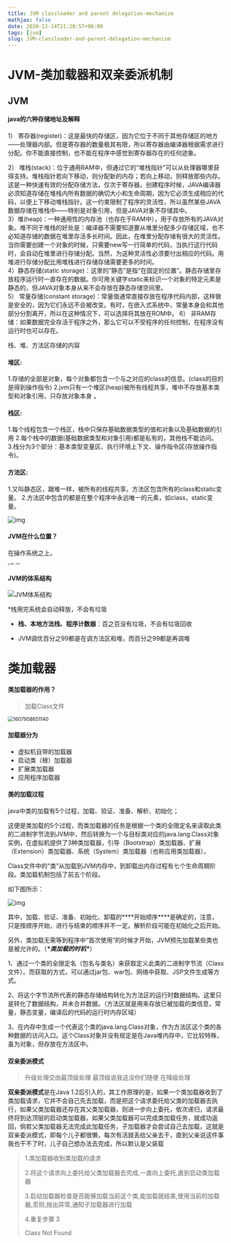 ```yaml
---
title: JVM classloader and parent delegation-mechanism
mathjax: false
date: 2020-12-14T21:28:57+08:00
tags: [jvm]
slug: JVM-classloader-and-parent-delegation-mechanism
---
```


# JVM-类加载器和双亲委派机制

## JVM

#### java的六种存储地址及解释

1） 寄存器(register)：这是最快的存储区，因为它位于不同于其他存储区的地方——处理器内部。但是寄存器的数量极其有限，所以寄存器由编译器根据需求进行分配。你不能直接控制，也不能在程序中感觉到寄存器存在的任何迹象。

2） 堆栈(stack)：位于通用RAM中，但通过它的“堆栈指针”可以从处理器哪里获得支持。堆栈指针若向下移动，则分配新的内存；若向上移动，则释放那些内存。这是一种快速有效的分配存储方法，仅次于寄存器。创建程序时候，JAVA编译器必须知道存储在堆栈内所有数据的确切大小和生命周期，因为它必须生成相应的代码，以便上下移动堆栈指针。这一约束限制了程序的灵活性，所以虽然某些JAVA数据存储在堆栈中——特别是对象引用，但是JAVA对象不存储其中。  
3）堆(heap)：一种通用性的内存池（也存在于RAM中），用于存放所有的JAVA对象。堆不同于堆栈的好处是：编译器不需要知道要从堆里分配多少存储区域，也不必知道存储的数据在堆里存活多长时间。因此，在堆里分配存储有很大的灵活性。当你需要创建一个对象的时候，只需要new写一行简单的代码，当执行这行代码时，会自动在堆里进行存储分配。当然，为这种灵活性必须要付出相应的代码。用堆进行存储分配比用堆栈进行存储存储需要更多的时间。  
4）静态存储(static storage)：这里的“静态”是指“在固定的位置”。静态存储里存放程序运行时一直存在的数据。你可用关键字static来标识一个对象的特定元素是静态的，但JAVA对象本身从来不会存放在静态存储空间里。  
5） 常量存储(constant storage)：常量值通常直接存放在程序代码内部，这样做是安全的，因为它们永远不会被改变。有时，在嵌入式系统中，常量本身会和其他部分分割离开，所以在这种情况下，可以选择将其放在ROM中。
6） 非RAM存储：如果数据完全存活于程序之外，那么它可以不受程序的任何控制，在程序没有运行时也可以存在。

栈、堆、方法区存储的内容

#### 堆区: 

1.存储的全部是对象，每个对象都包含一个与之对应的class的信息。(class的目的是得到操作指令) 
2.jvm只有一个堆区(heap)被所有线程共享，堆中不存放基本类型和对象引用，只存放对象本身 。

#### 栈区: 

1.每个线程包含一个栈区，栈中只保存基础数据类型的值和对象以及基础数据的引用
2.每个栈中的数据(基础数据类型和对象引用)都是私有的，其他栈不能访问。 
3.栈分为3个部分：基本类型变量区、执行环境上下文、操作指令区(存放操作指令)。 

#### 方法区: 

1.又叫静态区，跟堆一样，被所有的线程共享。方法区包含所有的class和static变量。 
2.方法区中包含的都是在整个程序中永远唯一的元素，如class，static变量。 



![img](https://cdn.kayleh.top/gh/kayleh/cdn2/JVM-类加载器和双亲委派机制/20161101164523853)



#### JVM在什么位置？

在操作系统之上。

<img src="https://cdn.kayleh.top/gh/kayleh/cdn2/JVM-类加载器和双亲委派机制/JRE--JVM.png" alt="JRE--JVM" style="zoom: 33%;" />

#### JVM的体系结构



![JVM体系结构](https://cdn.kayleh.top/gh/kayleh/cdn2/JVM-类加载器和双亲委派机制/JVM体系结构.png)

*栈用完系统会自动释放，不会有垃圾

- **栈、本地方法栈、程序计数器**：百之百没有垃圾，不会有垃圾回收

- JVM调优百分之99都是在调方法区和堆，而百分之99都是再调堆

# 类加载器

#### 类加载器的作用？

> 加载Class文件

<img src="https://cdn.kayleh.top/gh/kayleh/cdn2/JVM-类加载器和双亲委派机制/1607958651140.png" alt="1607958651140" style="zoom: 80%;" />

#### 加载器分为

- 虚拟机自带的加载器
- 启动类（根）加载器
- 扩展类加载器
- 应用程序加载器

#### 类的加载过程

java中类的加载有5个过程，加载、验证、准备、解析、初始化；

这便是类加载的5个过程，而类加载器的任务是根据一个类的全限定名来读取此类的二进制字节流到JVM中，然后转换为一个与目标类对应的java.lang.Class对象实例，在虚拟机提供了3种类加载器，引导（Bootstrap）类加载器、扩展（Extension）类加载器、系统（System）类加载器（也称应用类加载器）。

Class文件中的“类”从加载到JVM内存中，到卸载出内存过程有七个生命周期阶段。类加载机制包括了前五个阶段。

如下图所示：

![img](https://cdn.kayleh.top/gh/kayleh/cdn2/JVM-类加载器和双亲委派机制/20160504235346278.png)

其中，加载、验证、准备、初始化、卸载的***\*开始顺序\****是确定的，注意，只是按顺序开始，进行与结束的顺序并不一定。解析阶段可能在初始化之后开始。

另外，类加载无需等到程序中“首次使用”的时候才开始，JVM预先加载某些类也是被允许的。（***\*类加载的时机\****）

1、通过一个类的全限定名（包名与类名）来获取定义此类的二进制字节流（Class文件）。而获取的方式，可以通过jar包、war包、网络中获取、JSP文件生成等方式。

2、将这个字节流所代表的静态存储结构转化为方法区的运行时数据结构。这里只是转化了数据结构，并未合并数据。（方法区就是用来存放已被加载的类信息，常量，静态变量，编译后的代码的运行时内存区域）

3、在内存中生成一个代表这个类的java.lang.Class对象，作为方法区这个类的各种数据的访问入口。这个Class对象并没有规定是在Java堆内存中，它比较特殊，虽为对象，但存放在方法区中。

#### 双亲委派模式

> 升级处理交由最顶级处理 最顶级说我这没你们随便 在降级处理  

**双亲委派模式**是在Java 1.2后引入的，其工作原理的是，如果一个类加载器收到了类加载请求，它并不会自己先去加载，而是把这个请求委托给父类的加载器去执行，如果父类加载器还存在其父类加载器，则进一步向上委托，依次递归，请求最终将到达顶层的启动类加载器，如果父类加载器可以完成类加载任务，就成功返回，倘若父类加载器无法完成此加载任务，子加载器才会尝试自己去加载，这就是双亲委派模式，即每个儿子都很懒，每次有活就丢给父亲去干，直到父亲说这件事我也干不了时，儿子自己想办法去完成，所以默认是父装载

> 1.类加载器收到类加载的请求
>
> 2.将这个请求向上委托给父类加载器去完成,一直向上委托,直到启动类加载器
>
> 3.启动加载器检查是否能够加载当前这个类,能加载就结束,使用当前的加载器,否则,抛出异常,通知子加载器进行加载
>
> 4.重复步骤 3
>
> Class Not Found
